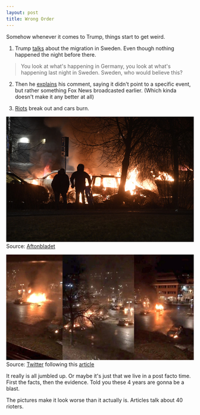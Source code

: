 ```yaml
---
layout: post
title: Wrong Order
---
```


Somehow whenever it comes to Trump, things start to get weird.

  1. Trump [talks](https://www.nytimes.com/2017/02/19/world/europe/last-night-in-sweden-trumps-remark-baffles-a-nation.html) about the migration in Sweden. Even though nothing happened the night before there.
  >You look at what's happening in Germany, you look at what's happening last night in Sweden. Sweden, who would believe this?
  
  2. Then he [explains](http://www.nbcnews.com/news/us-news/donald-trump-explains-sweden-terror-comment-baffled-nation-n723006) his comment, saying it didn't point to a specific event, but rather something Fox News broadcasted earlier. (Which kinda doesn't make it any better at all)
  
  3. [Riots](http://www.torontosun.com/2017/02/21/riot-breaks-out-in-predominantly-immigrant-suburb-in-sweden) break out and cars burn.
  
![SwedenCar](https://github.com/YoungLink4/younglink4.github.io/blob/master/images/BurningSweden.jpg?raw=true)
Source: [Aftonbladet](http://www.aftonbladet.se/nyheter/a/Lz524/polis-avlossade-varningsskott-mot-stenkastare-i-rinkeby)

![SwedenCar2](https://github.com/YoungLink4/younglink4.github.io/blob/master/images/BurningSweden2.jpg?raw=true)
Source: [Twitter](https://twitter.com/V_of_Europe/status/833820672988176384) following this [article](http://www.nettavisen.no/nyheter/utenriks/opptyer-i-rinkeby-i-stockholm---politiet-avfyrte-varselskudd/3423315037.html)

It really is all jumbled up. Or maybe it's just that we live in a post facto time. First the facts, then the evidence. Told you these 4 years are gonna be a blast.

The pictures make it look worse than it actually is. Articles talk about 40 rioters.